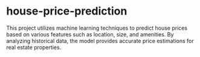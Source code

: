 # house-price-prediction
This project utilizes machine learning techniques to predict house prices based on various features such as location, size, and amenities. By analyzing historical data, the model provides accurate price estimations for real estate properties.
